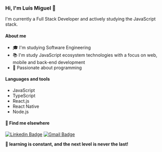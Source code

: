 ### Hi, I'm Luís Miguel 👋

I'm currently a Full Stack Developer and actively studying the JavaScript stack.

#### About me
- 🎓 I'm studying Software Engineering
- 📚 I'm study JavaScript ecosystem technologies with a focus on web, mobile and back-end development
- 💙 Passionate about programming

#### Languages and tools
- JavaScript
- TypeScript
- React.js
- React Native
- Node.js

#### 💬 Find me elsewhere

[![Linkedin Badge](https://img.shields.io/badge/-Luís%20Miguel-blue?style=flat-square&logo=Linkedin&logoColor=white&link=https://www.linkedin.com/in/lu%C3%ADs-miguel-dutra-alves-32039a240/)](https://www.linkedin.com/in/luis-miguel-dutra-alves/) 
[![Gmail Badge](https://img.shields.io/badge/-luismigueldutraalves@gmail.com-c14438?style=flat-square&logo=Gmail&logoColor=white&link=mailto:luismigueldutraalves@gmail.com)](mailto:luismigueldutraalves@gmail.com)

**🚀 learning is constant, and the next level is never the last!**
